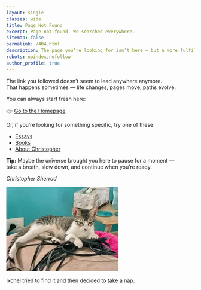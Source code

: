 ```yaml
---
layout: single
classes: wide
title: Page Not Found
excerpt: Page not found. We searched everywhere.
sitemap: false
permalink: /404.html
description: The page you’re looking for isn’t here — but a more fulfilling moment might be just ahead.
robots: noindex,nofollow
author_profile: true
---
```

The link you followed doesn’t seem to lead anywhere anymore.  
That happens sometimes — life changes, pages move, paths evolve.

You can always start fresh here:

👉 [Go to the Homepage](https://christophersherrod.com)

Or, if you’re looking for something specific, try one of these:

- [Essays](https://christophersherrod.com/blog/)
- [Books](https://christophersherrod.com/books/)
- [About Christopher](https://christophersherrod.com/about/)

**Tip:** Maybe the universe brought you here to pause for a moment —  
take a breath, slow down, and continue when you’re ready.

*Christopher Sherrod*

![Ixchel my cat](/assets/images/404.webp)

Ixchel tried to find it and then decided to take a nap.